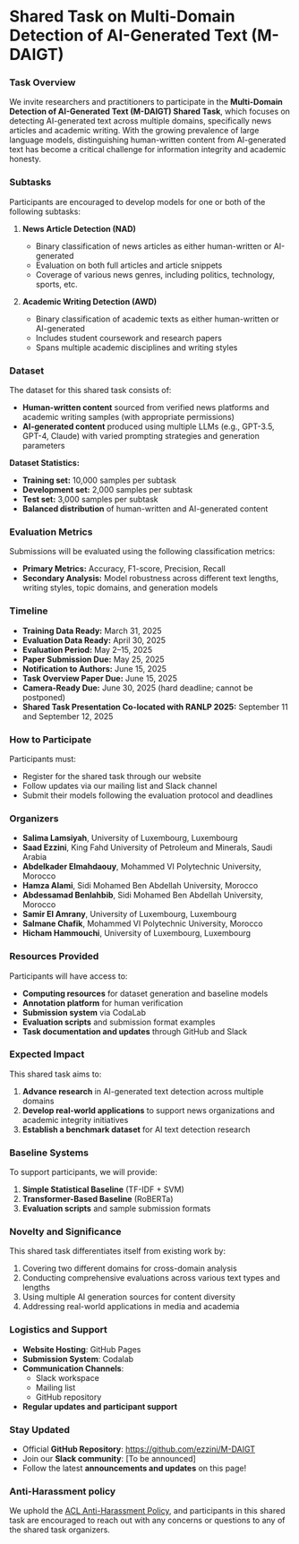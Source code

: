 # Shared Task on Multi-Domain Detection of AI-Generated Text (M-DAIGT)

### Task Overview
We invite researchers and practitioners to participate in the **Multi-Domain Detection of AI-Generated Text (M-DAIGT) Shared Task**, which focuses on detecting AI-generated text across multiple domains, specifically news articles and academic writing. With the growing prevalence of large language models, distinguishing human-written content from AI-generated text has become a critical challenge for information integrity and academic honesty.

### Subtasks
Participants are encouraged to develop models for one or both of the following subtasks:

1. **News Article Detection (NAD)**
   - Binary classification of news articles as either human-written or AI-generated
   - Evaluation on both full articles and article snippets
   - Coverage of various news genres, including politics, technology, sports, etc.

2. **Academic Writing Detection (AWD)**
   - Binary classification of academic texts as either human-written or AI-generated
   - Includes student coursework and research papers
   - Spans multiple academic disciplines and writing styles

### Dataset
The dataset for this shared task consists of:
- **Human-written content** sourced from verified news platforms and academic writing samples (with appropriate permissions)
- **AI-generated content** produced using multiple LLMs (e.g., GPT-3.5, GPT-4, Claude) with varied prompting strategies and generation parameters

**Dataset Statistics:**
- **Training set:** 10,000 samples per subtask
- **Development set:** 2,000 samples per subtask
- **Test set:** 3,000 samples per subtask
- **Balanced distribution** of human-written and AI-generated content

### Evaluation Metrics
Submissions will be evaluated using the following classification metrics:
- **Primary Metrics:** Accuracy, F1-score, Precision, Recall
- **Secondary Analysis:** Model robustness across different text lengths, writing styles, topic domains, and generation models

### Timeline

- **Training Data Ready:** March 31, 2025
- **Evaluation Data Ready:** April 30, 2025
- **Evaluation Period:** May 2–15, 2025
- **Paper Submission Due:** May 25, 2025
- **Notification to Authors:** June 15, 2025
- **Task Overview Paper Due:** June 15, 2025
- **Camera-Ready Due:** June 30, 2025 (hard deadline; cannot be postponed)
- **Shared Task Presentation Co-located with RANLP 2025:** September 11 and September 12, 2025

### How to Participate
Participants must:
- Register for the shared task through our website 
- Follow updates via our mailing list and Slack channel
- Submit their models following the evaluation protocol and deadlines

### Organizers
- **Salima Lamsiyah**, University of Luxembourg, Luxembourg  
- **Saad Ezzini**, King Fahd University of Petroleum and Minerals, Saudi Arabia  
- **Abdelkader Elmahdaouy**, Mohammed VI Polytechnic University, Morocco  
- **Hamza Alami**, Sidi Mohamed Ben Abdellah University, Morocco  
- **Abdessamad Benlahbib**, Sidi Mohamed Ben Abdellah University, Morocco  
- **Samir El Amrany**, University of Luxembourg, Luxembourg  
- **Salmane Chafik**, Mohammed VI Polytechnic University, Morocco  
- **Hicham Hammouchi**, University of Luxembourg, Luxembourg
  
### Resources Provided
Participants will have access to:
- **Computing resources** for dataset generation and baseline models
- **Annotation platform** for human verification
- **Submission system** via CodaLab
- **Evaluation scripts** and submission format examples
- **Task documentation and updates** through GitHub and Slack
  
### Expected Impact
This shared task aims to:
1. **Advance research** in AI-generated text detection across multiple domains
2. **Develop real-world applications** to support news organizations and academic integrity initiatives
3. **Establish a benchmark dataset** for AI text detection research

### Baseline Systems
To support participants, we will provide:
1. **Simple Statistical Baseline** (TF-IDF + SVM)
2. **Transformer-Based Baseline** (RoBERTa)
3. **Evaluation scripts** and sample submission formats

### Novelty and Significance
This shared task differentiates itself from existing work by:
1. Covering two different domains for cross-domain analysis
2. Conducting comprehensive evaluations across various text types and lengths
3. Using multiple AI generation sources for content diversity
4. Addressing real-world applications in media and academia

### Logistics and Support
- **Website Hosting**: GitHub Pages
- **Submission System**: Codalab
- **Communication Channels**:
  - Slack workspace
  - Mailing list
  - GitHub repository
- **Regular updates and participant support**


### Stay Updated
- Official **GitHub Repository**: https://github.com/ezzini/M-DAIGT
- Join our **Slack community**: [To be announced]
- Follow the latest **announcements and updates** on this page!

### Anti-Harassment policy
We uphold the [ACL Anti-Harassment Policy](https://www.aclweb.org/adminwiki/index.php?title=Anti-Harassment_Policy), and participants in this shared task are encouraged to reach out with any concerns or questions to any of the shared task organizers.

